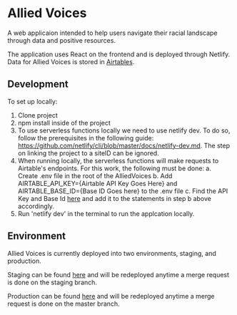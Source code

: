 # Allied Voices 
A web applicaion intended to help users navigate their racial landscape through data and positive resources.

The application uses React on the frontend and is deployed through Netlify. Data for Allied Voices is stored in [Airtables](https://airtable.com/tblQ7bsHsatEqVdV0/viwUWfuMz2txq5h50?blocks=bipaNlSeLZIeB6tl3).

## Development
To set up locally:
1. Clone project
2. npm install inside of the project
3. To use serverless functions locally we need to use netlify dev. To do so, follow the prerequisites in the following guide: https://github.com/netlify/cli/blob/master/docs/netlify-dev.md. The step on linking the project to a siteID can be ignored.
4. When running locally, the serverless functions will make requests to Airtable's endpoints. For this work, the following must be done:
  a. Create .env file in the root of the AlliedVoices
  b. Add AIRTABLE_API_KEY={Airtable API Key Goes Here} and AIRTABLE_BASE_ID={Base ID Goes here} to the .env file
  c. Find the API Key and Base Id [here](https://airtable.com/appO27pGCbnEq4l31/api/docs#javascript/introduction) and add it to the statements in step b above accordingly.
5. Run 'netlify dev' in the terminal to run the applcation locally.

## Environment
Allied Voices is currently deployed into two environments, staging, and production.

Staging can be found [here](https://alliedvoices-staging.netlify.app) and will be redeployed anytime a merge request is done on the staging branch.

Production can be found [here](https://www.alliedvoices.org) and will be redeployed anytime a merge request is done on the master branch.
